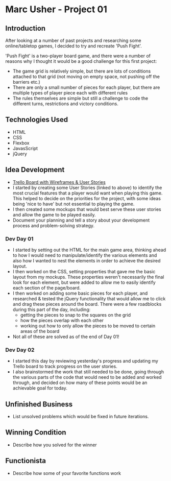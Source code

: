 # Marc Usher - Project 01

## Introduction
After looking at a number of past projects and researching some online/tabletop games, I decided to try and recreate 'Push Fight'.

'Push Fight' is a two-player board game, and there were a number of reasons why I thought it would be a good challenge for this first project:
* The game grid is relatively simple, but there are lots of conditions attached to that grid (not moving on empty space, not pushing off the barriers etc.)
* There are only a small number of pieces for each player, but there are multiple types of player piece each with different rules
* The rules themselves are simple but still a challenge to code the different turns, restrictions and victory conditions.

## Technologies Used
* HTML
* CSS
* Flexbox
* JavasScript
* jQuery

## Idea Development
* [Trello Board with Wireframes & User Stories](https://trello.com/b/5KDX4WUr/ga-sei-64-project-1)
* I started by creating some User Stories (linked to above) to identify the most crucial features that a player would want when playing this game. This helped to decide on the priorities for the project, with some ideas being 'nice to have' but not essential to playing the game.
* I then created some mockups that would best serve these user stories and allow the game to be played easily.
* Document your planning and tell a story about your development process and problem-solving strategy.

### Dev Day 01
* I started by setting out the HTML for the main game area, thinking ahead to how I would need to manipulate/identify the various elements and also how I wanted to nest the elements in order to achieve the desired layout.
* I then worked on the CSS, setting properties that gave me the basic layout from my mockups. These properties weren't necessarily the final look for each element, but were added to allow me to easily identify each section of the page/board.
* I then worked on adding some basic pieces for each player, and researched & tested the jQuery functionality that would allow me to click and drag these pieces around the board. There were a few roadblocks during this part of the day, including: 
    * getting the pieces to snap to the squares on the grid
    * how the pieces overlap with each other
    * working out how to only allow the pieces to be moved to certain areas of the board
* Not all of these are solved as of the end of Day 01!

### Dev Day 02
* I started this day by reviewing yesterday's progress and updating my Trello board to track progress on the user stories.
* I also brainstormed the work that still needed to be done, going through the various parts of the code that would need to be added and worked through, and decided on how many of these points would be an achievable goal for today.


## Unfinished Business
* List unsolved problems which would be fixed in future iterations.

## Winning Condition
* Describe how you solved for the winner

## Functionista
* Describe how some of your favorite functions work
